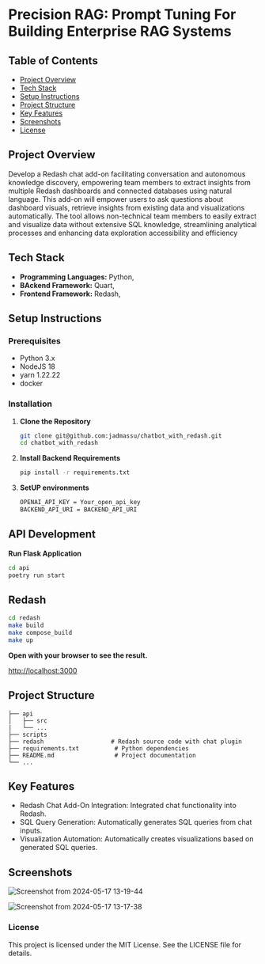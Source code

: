# Precision RAG: Prompt Tuning For Building Enterprise RAG Systems

## Table of Contents

- [Project Overview](#project-overview)
- [Tech Stack](#tech-stack)
- [Setup Instructions](#setup-instructions)
- [Project Structure](#project-structure)
- [Key Features](#key-features) 
- [Screenshots](#screenshots)
- [License](#license)

## Project Overview

Develop a Redash chat add-on facilitating conversation and autonomous knowledge discovery, empowering team members to extract insights from multiple Redash dashboards and connected databases using natural language. This add-on will empower users to ask questions about dashboard visuals, retrieve insights from existing data and visualizations automatically. The tool allows non-technical team members to easily extract and visualize data without extensive SQL knowledge, streamlining analytical processes and enhancing data exploration accessibility and efficiency

## Tech Stack

- **Programming Languages:** Python,
- **BAckend Framework:** Quart,
- **Frontend Framework:** Redash,

## Setup Instructions

### Prerequisites

- Python 3.x
- NodeJS 18
- yarn 1.22.22
- docker 

### Installation

1. **Clone the Repository**
   ```sh
   git clone git@github.com:jadmassu/chatbot_with_redash.git
   cd chatbot_with_redash
   ```

2. **Install Backend Requirements**

   ```sh
   pip install -r requirements.txt
   ```

3. **SetUP environments**
   ```sh
   OPENAI_API_KEY = Your_open_api_key
   BACKEND_API_URI = BACKEND_API_URI
   ```

## API Development

**Run Flask Application**

```sh
cd api 
poetry run start
```

## Redash


```sh
cd redash
make build
make compose_build
make up
```

**Open with your browser to see the result.**

[http://localhost:3000](http://localhost:5001)

## Project Structure

    ├── api
    │   ├── src   
    |   └── ...
    ├── scripts
    ├── redash                   # Redash source code with chat plugin
    ├── requirements.txt          # Python dependencies
    ├── README.md                 # Project documentation
    └── ...

## Key Features

* Redash Chat Add-On Integration: Integrated chat functionality into Redash.
* SQL Query Generation: Automatically generates SQL queries from chat inputs.
* Visualization Automation: Automatically creates visualizations based on generated SQL queries.

## Screenshots
![Screenshot from 2024-05-17 13-19-44](https://github.com/user-attachments/assets/23e3ccae-6db7-44b5-82b0-e4ddb6a68848) 

![Screenshot from 2024-05-17 13-17-38](https://github.com/user-attachments/assets/212e03a1-9f76-4e47-9a49-14384b49dd5a)


### License

This project is licensed under the MIT License. See the LICENSE file for details.
